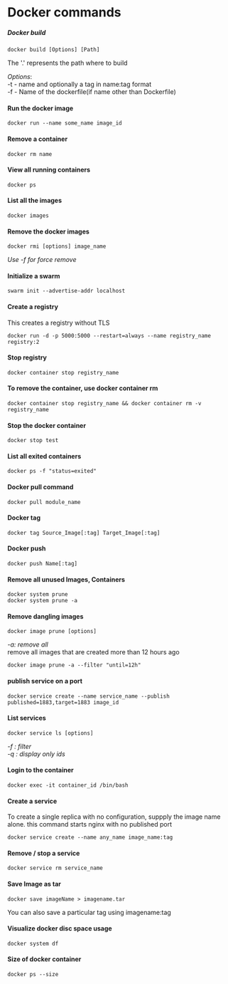 # Docker commands

##### Docker build
```
docker build [Options] [Path] 
```
The '.' represents the path where to build  

*Options*:  
        -t - name and optionally a tag in name:tag format  
        -f - Name of the dockerfile(if name other than Dockerfile)


#### Run the docker image
```
docker run --name some_name image_id
```

#### Remove a container
```
docker rm name
```

#### View all running containers
```
docker ps
```

#### List all the images
```
docker images
```

#### Remove the docker images
```
docker rmi [options] image_name
```
*Use -f for force remove*  

#### Initialize a swarm 
```
swarm init --advertise-addr localhost
```

#### Create a registry  
This creates a registry without TLS
```
docker run -d -p 5000:5000 --restart=always --name registry_name registry:2
```

#### Stop registry
```
docker container stop registry_name
```

#### To remove the container, use docker container rm
```
docker container stop registry_name && docker container rm -v registry_name
```

#### Stop the docker container
```
docker stop test
```

#### List all exited containers
```
docker ps -f "status=exited"
```

#### Docker pull command
```
docker pull module_name
```

#### Docker tag 
```
docker tag Source_Image[:tag] Target_Image[:tag]
```

#### Docker push
```
docker push Name[:tag]
```

#### Remove all unused Images, Containers
```
docker system prune  
docker system prune -a  
```

#### Remove dangling images
```
docker image prune [options]
```
*-a: remove all*  
remove all images that are created more than 12 hours ago
```
docker image prune -a --filter "until=12h"
```

#### publish service on a port
```
docker service create --name service_name --publish published=1883,target=1883 image_id

```

#### List services
```
docker service ls [options]

```
*-f : filter  
-q : display only ids*  

#### Login to the container
```
docker exec -it container_id /bin/bash
```

#### Create a service
To create a single replica with no configuration, suppply the image name alone. this command starts nginx with no published port
```
docker service create --name any_name image_name:tag
```

#### Remove / stop a service 
```
docker service rm service_name
```

#### Save Image as tar
```
docker save imageName > imagename.tar
```
You can also save a particular tag using imagename:tag  

#### Visualize docker disc space usage
```
docker system df
```

#### Size of docker container
```
docker ps --size
```



